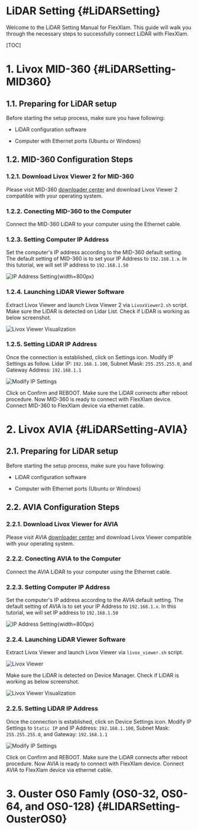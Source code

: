 # LiDAR Setting {#LiDARSetting}

Welcome to the LiDAR Setting Manual for FlexXlam.
This guide will walk you through the necessary steps to successfully connect LiDAR with FlexXlam.

[TOC]

# 1. Livox MID-360 {#LiDARSetting-MID360}

## 1.1. Preparing for LiDAR setup

Before starting the setup process, make sure you have following:

* LiDAR configuration software

* Computer with Ethernet ports (Ubuntu or Windows)

## 1.2. MID-360 Configuration Steps

### 1.2.1. Download Livox Viewer 2 for MID-360

Please visit MID-360 [downloader center](https://www.livoxtech.com/mid-360/downloads) and download Livox Viewer 2 compatible with your operating system.

### 1.2.2. Conecting MID-360 to the Computer

Connect the MID-360 LiDAR to your computer using the Ethernet cable.

### 1.2.3. Setting Computer IP Address

Set the computer's IP address according to the MID-360 default setting. The default setting of MID-360 is to set your IP Address to `192.168.1.x`.
In this tutorial, we will set IP address to `192.168.1.50`


![IP Address Setting](getting_started/lidar_setting/ip_setting_192_168_1_50.png){width=800px}


### 1.2.4. Launching LiDAR Viewer Software

Extract Livox Viewer and launch Livox Viewer 2 via `LivoxViewer2.sh` script.
Make sure the LiDAR is detected on Lidar List. Check if LiDAR is working as below screenshot.

![Livox Viewer Visualization](getting_started/lidar_setting/Livox_Viewer_2_working.png)

### 1.2.5. Setting LiDAR IP Address

Once the connection is established, click on Settings icon.
Modify IP Settings as follow. Lidar IP: `192.168.1.100`, Subnet Mask: `255.255.255.0`, and Gateway Address: `192.168.1.1`

![Modify IP Settings](getting_started/lidar_setting/Livox_Viewer_2_setting.png)

Click on Confirm and REBOOT. Make sure the LiDAR connects after reboot procedure.
Now MID-360 is ready to connect with FlexXlam device. Connect MID-360 to FlexXlam device via ethernet cable.

# 2. Livox AVIA {#LiDARSetting-AVIA}

## 2.1. Preparing for LiDAR setup

Before starting the setup process, make sure you have following:

* LiDAR configuration software

* Computer with Ethernet ports (Ubuntu or Windows)

## 2.2. AVIA Configuration Steps

### 2.2.1. Download Livox Viewer for AVIA

Please visit AVIA [downloader center](https://www.livoxtech.com/avia/downloads) and download Livox Viewer compatible with your operating system.

### 2.2.2. Conecting AVIA to the Computer

Connect the AVIA LiDAR to your computer using the Ethernet cable.

### 2.2.3. Setting Computer IP Address

Set the computer's IP address according to the AVIA default setting. The default setting of AVIA is to set your IP Address to `192.168.1.x`.
In this tutorial, we will set IP address to `192.168.1.50`


![IP Address Setting](getting_started/lidar_setting/ip_setting_192_168_1_50.png){width=800px}


### 2.2.4. Launching LiDAR Viewer Software

Extract Livox Viewer and launch Livox Viewer via `livox_viewer.sh` script.

![Livox Viewer](getting_started/lidar_setting/Livox_Viewer_0_10_init.png)

Make sure the LiDAR is detected on Device Manager. Check if LiDAR is working as below screenshot.

![Livox Viewer Visualization](getting_started/lidar_setting/Livox_Viewer_0_10_working.png)

### 2.2.5. Setting LiDAR IP Address

Once the connection is established, click on Device Settings icon.
Modify IP Settings to `Static IP` and IP Address: `192.168.1.100`, Subnet Mask: `255.255.255.0`, and Gateway: `192.168.1.1`

![Modify IP Settings](getting_started/lidar_setting/Livox_Viewer_0_10_setting.png)


Click on Confirm and REBOOT. Make sure the LiDAR connects after reboot procedure.
Now AVIA is ready to connect with FlexXlam device. Connect AVIA to FlexXlam device via ethernet cable.

# 3. Ouster OS0 Famly (OS0-32, OS0-64, and OS0-128) {#LIDARSetting-OusterOS0}

